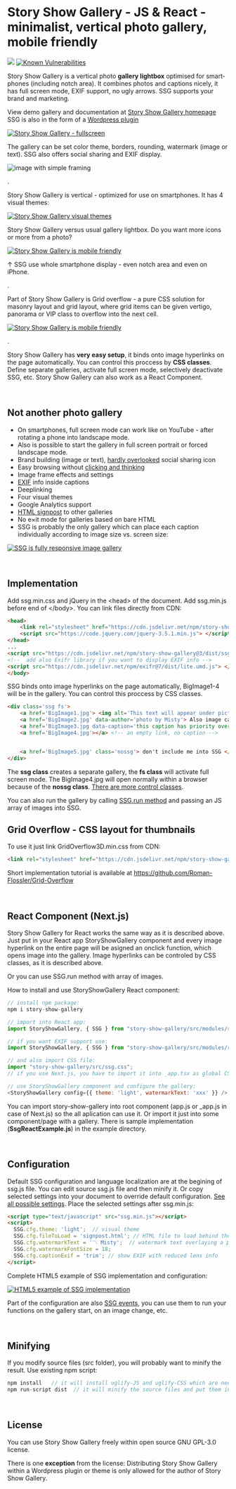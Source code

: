 # Story Show Gallery - JS & React - minimalist, vertical photo gallery, mobile friendly

[![](https://data.jsdelivr.com/v1/package/npm/story-show-gallery/badge?style=rounded)](https://www.jsdelivr.com/package/npm/story-show-gallery)
[![Known Vulnerabilities](https://snyk.io/test/npm/story-show-gallery/2.9.3/badge.svg)](https://snyk.io/test/npm/story-show-gallery/2.9.3)

Story Show Gallery is a vertical photo **gallery lightbox** optimised for smart­phones (including notch area). It combines photos and captions nicely, it has full screen mode, EXIF support, no ugly arrows. SSG supports your brand and marketing.

View demo gallery and documentation at [Story Show Gallery homepage](https://roman-flossler.github.io/StoryShowGallery/) <br>
SSG is also in the form of a [Wordpress plugin](https://roman-flossler.github.io/StoryShowGallery/wordpress/)

[![Story Show Gallery - fullscreen](https://roman-flossler.github.io/StoryShowGallery/img/fullscreen-gallery-SSG.jpg)](https://roman-flossler.github.io/StoryShowGallery/#lombok-bangkang-cave)

The gallery can be set color theme, borders, rounding, watermark (image or text). SSG also offers social sharing and EXIF display.

![image with simple framing](https://roman-flossler.github.io/StoryShowGallery/img/framedImage.jpg)

.

Story Show Gallery is vertical - optimized for use on smart­phones. It has 4 visual themes:

[![Story Show Gallery visual themes](https://roman-flossler.github.io/StoryShowGallery/img/themes.jpg)](https://roman-flossler.github.io/StoryShowGallery/#themes)

Story Show Gallery versus usual gallery lightbox. Do you want more icons or more from a photo?

[![Story Show Gallery is mobile friendly](https://roman-flossler.github.io/StoryShowGallery/img/gallery-compare.jpg)](https://roman-flossler.github.io/StoryShowGallery/#gallery-compare)

↑ SSG use whole smartphone display - even notch area and even on iPhone.

.

Part of Story Show Gallery is Grid overflow - a pure CSS solution for masonry layout and grid layout, where grid items can be given vertigo, panorama or VIP class to overflow into the next cell.

[![Story Show Gallery is mobile friendly](https://roman-flossler.github.io/StoryShowGallery/img/Grid-overflow.jpg)](https://roman-flossler.github.io/StoryShowGallery/#Grid-overflow)

.

Story Show Gallery has **very easy setup**, it binds onto image hyper­links on the page auto­mati­cally. You can control this proccess by **CSS classes**. Define sepa­rate galleries, activate full screen mode, selectively deactivate SSG, etc. Story Show Gallery can also work as a React Component.

<br>

## Not another photo gallery

- On smartphones, full screen mode can work like on You­Tube - after rotating a phone into landscape mode.
- Also is possible to start the gallery in full screen portrait or forced landscape mode.
- Brand building (image or text), [hardly overlooked](https://roman-flossler.github.io/StoryShowGallery/#brand) social sharing icon
- Easy browsing without [clicking and thinking](https://roman-flossler.github.io/StoryShowGallery/#browsing)
- Image frame effects and settings
- [EXIF](https://roman-flossler.github.io/StoryShowGallery/wordpress/#puffins) info inside captions
- Deeplinking
- Four visual themes
- Goo­gle Analytics support
- [HTML signpost](https://roman-flossler.github.io/StoryShowGallery/#signpost) to other galleries
- No e×it mode for galleries based on bare HTML
- SSG is probably the only gallery which can place each caption individually according to image size vs. screen size:

[![SSG is fully responsive image gallery](https://roman-flossler.github.io/StoryShowGallery/img/story-show-gallery-responsive-modes-fullscreen.jpg)](https://roman-flossler.github.io/StoryShowGallery/#responsive)

<br>

## Implementation

Add ssg.min.css and jQuery in the &lt;head&gt; of the document. Add ssg.min.js before end of &lt;/body&gt;. You can link files directly from CDN:

```html
<head>
    <link rel="stylesheet" href="https://cdn.jsdelivr.net/npm/story-show-gallery@3/dist/ssg.min.css">
    <script src="https://code.jquery.com/jquery-3.5.1.min.js"> </script>
</head>
...
<script src="https://cdn.jsdelivr.net/npm/story-show-gallery@3/dist/ssg.min.js"></script>
<!--  add also Exifr library if you want to display EXIF info -->
<script src="https://cdn.jsdelivr.net/npm/exifr@7/dist/lite.umd.js"> </script>
</body>
```

SSG binds onto image hyper­links on the page auto­mati­cally, BigImage1-4 will be in the gallery. You can control this proccess by CSS classes.

```html
<div class='ssg fs'>
    <a href='BigImage1.jpg'> <img alt='This text will appear under picture as a caption' src='thumbnail.jpg'> </a>
    <a href='BigImage2.jpg' data-author='photo by Misty'> Also image caption </a>
    <a href='BigImage3.jpg data-caption='this caption has priority over link text or alt'> some text </a>
    <a href='BigImage4.jpg'></a> <!-- an empty link, no caption -->


    <a href='BigImage5.jpg' class='nossg'> don't include me into SSG </a>
</div>
```

The **ssg class** creates a separate gallery, the **fs class** will activate full screen mode.
The BigImage4.jpg will open normally within a browser because of the **nossg class**. [There are more control classes](https://roman-flossler.github.io/StoryShowGallery/#classes).

You can also run the gallery by calling [SSG.run method](https://roman-flossler.github.io/StoryShowGallery/#ssg-run) and passing an JS array of images into SSG.

## Grid Overflow - CSS layout for thumbnails

To use it just link GridOverflow3D.min.css from CDN:

```html
<link rel="stylesheet" href="https://cdn.jsdelivr.net/npm/story-show-gallery@3/dist/GridOverflow3D.min.css" />
```

Short implementation tutorial is available at https://github.com/Roman-Flossler/Grid-Overflow

<br>

## React Component (Next.js)

Story Show Gallery for React works the same way as it is described above. Just put in your React app StoryShowGallery component and every image hyperlink on the entire page will be asigned an onclick function, which opens image into the gallery. Image hyperlinks can be controled by CSS classes, as it is described above.

Or you can use SSG.run method with array of images.

How to install and use StoryShowGallery React component:

```javascript
// install npm package:
npm i story-show-gallery

// import into React app:
import StoryShowGallery, { SSG } from "story-show-gallery/src/modules/react";

// if you want EXIF support use:
import StoryShowGallery, { SSG } from "story-show-gallery/src/modules/react-exifr";

// and also import CSS file:
import "story-show-gallery/src/ssg.css";
// if you use Next.js, you have to import it into _app.tsx as global CSS

// use StoryShowGallery component and configure the gallery:
<StoryShowGallery config={{ theme: 'light', watermarkText: 'xxx' }} />

```

You can import story-show-gallery into root component (app.js or \_app.js in case of Next.js) so the all aplication can use it.
Or import it just into some component/page with a gallery.
There is sample implementation (**SsgReactExample.js**) in the example directory.

<br>

## Configuration

Default SSG configuration and language localization are at the begining of ssg.js file. You can edit source ssg.js file and then minify it.
Or copy selected settings into your document to override default configuration. [See all possible settings](https://roman-flossler.github.io/StoryShowGallery/#SSGconfig). Place the selected settings after ssg.min.js:

```html
<script type="text/javascript" src="ssg.min.js"></script>
<script>
  SSG.cfg.theme: 'light';  // visual theme
  SSG.cfg.fileToLoad = 'signpost.html'; // HTML file to load behind the gallery
  SSG.cfg.watermarkText = '〽️ Misty';  // watermark text overlaying a photo
  SSG.cfg.watermarkFontSize = 18;
  SSG.cfg.captionExif = 'trim'; // show EXIF with reduced lens info
</script>
```

Complete HTML5 example of SSG implementation and configuration:

[![HTML5 example of SSG implementation](https://roman-flossler.github.io/StoryShowGallery/img/html5-sample-source-code-ssg.png)](https://roman-flossler.github.io/StoryShowGallery/#html5)

Part of the configuration are also [SSG events](https://roman-flossler.github.io/StoryShowGallery/#events), you can use them to run your functions on the gallery start, on an image change, etc.

<br>

## Minifying

If you modify source files (src folder), you will probably want to minify the result. Use existing npm script:

```js
npm install   // it will install uglify-JS and uglify-CSS which are needed for minifying
npm run-script dist  // it will minify the source files and put them into the dist directory.
```

<br>

## License

You can use Story Show Gallery freely within open source GNU GPL-3.0 license.<br>

There is one **exception** from the license: Distributing Story Show Gallery within a Wordpress plugin or theme is only allowed for the author of Story Show Gallery.
